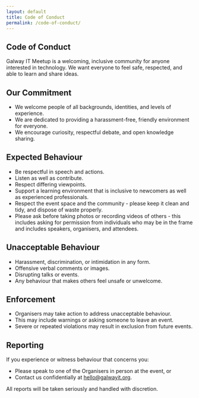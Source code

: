 ```yaml
---
layout: default
title: Code of Conduct
permalink: /code-of-conduct/
---
```


## Code of Conduct

Galway IT Meetup is a welcoming, inclusive community for anyone interested in technology. We want everyone to feel safe, respected, and able to learn and share ideas.

## Our Commitment

- We welcome people of all backgrounds, identities, and levels of experience.
- We are dedicated to providing a harassment-free, friendly environment for everyone.
- We encourage curiosity, respectful debate, and open knowledge sharing.

## Expected Behaviour

- Be respectful in speech and actions.
- Listen as well as contribute.
- Respect differing viewpoints.
- Support a learning environment that is inclusive to newcomers as well as experienced professionals.
- Respect the event space and the community - please keep it clean and tidy, and dispose of waste properly.
- Please ask before taking photos or recording videos of others - this includes asking for permission from individuals who may be in the frame and includes speakers, organisers, and attendees.

## Unacceptable Behaviour

- Harassment, discrimination, or intimidation in any form.
- Offensive verbal comments or images.
- Disrupting talks or events.
- Any behaviour that makes others feel unsafe or unwelcome.

## Enforcement

- Organisers may take action to address unacceptable behaviour.
- This may include warnings or asking someone to leave an event.
- Severe or repeated violations may result in exclusion from future events.

## Reporting

If you experience or witness behaviour that concerns you:

- Please speak to one of the Organisers in person at the event, or
- Contact us confidentially at hello@galwayit.org.

All reports will be taken seriously and handled with discretion.
